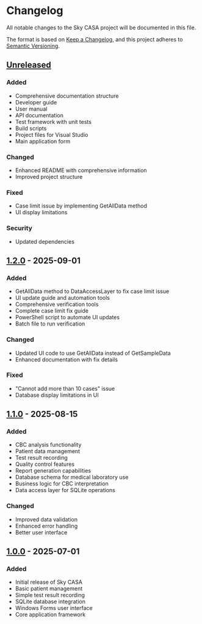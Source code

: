 # Changelog
All notable changes to the Sky CASA project will be documented in this file.

The format is based on [Keep a Changelog](https://keepachangelog.com/en/1.0.0/),
and this project adheres to [Semantic Versioning](https://semver.org/spec/v2.0.0.html).

## [Unreleased]

### Added
- Comprehensive documentation structure
- Developer guide
- User manual
- API documentation
- Test framework with unit tests
- Build scripts
- Project files for Visual Studio
- Main application form

### Changed
- Enhanced README with comprehensive information
- Improved project structure

### Fixed
- Case limit issue by implementing GetAllData method
- UI display limitations

### Security
- Updated dependencies

## [1.2.0] - 2025-09-01

### Added
- GetAllData method to DataAccessLayer to fix case limit issue
- UI update guide and automation tools
- Comprehensive verification tools
- Complete case limit fix guide
- PowerShell script to automate UI updates
- Batch file to run verification

### Changed
- Updated UI code to use GetAllData instead of GetSampleData
- Enhanced documentation with fix details

### Fixed
- "Cannot add more than 10 cases" issue
- Database display limitations in UI

## [1.1.0] - 2025-08-15

### Added
- CBC analysis functionality
- Patient data management
- Test result recording
- Quality control features
- Report generation capabilities
- Database schema for medical laboratory use
- Business logic for CBC interpretation
- Data access layer for SQLite operations

### Changed
- Improved data validation
- Enhanced error handling
- Better user interface

## [1.0.0] - 2025-07-01

### Added
- Initial release of Sky CASA
- Basic patient management
- Simple test result recording
- SQLite database integration
- Windows Forms user interface
- Core application framework

[Unreleased]: https://github.com/you112ef/casa_yousef/compare/v1.2.0...HEAD
[1.2.0]: https://github.com/you112ef/casa_yousef/compare/v1.1.0...v1.2.0
[1.1.0]: https://github.com/you112ef/casa_yousef/compare/v1.0.0...v1.1.0
[1.0.0]: https://github.com/you112ef/casa_yousef/releases/tag/v1.0.0